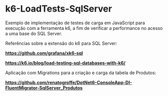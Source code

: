 # k6-LoadTests-SqlServer
Exemplo de implementação de testes de carga em JavaScript para execução com a ferramenta k6, a fim de verificar a performance no acesso a uma base do SQL Server.

Referências sobre a extensão do k6 para SQL Server:

**https://github.com/grafana/xk6-sql**

**https://k6.io/blog/load-testing-sql-databases-with-k6/**

Aplicação com Migrations para a criação e carga da tabela de Produtos:

**https://github.com/renatogroffe/DotNet6-ConsoleApp-DI-FluentMigrator-SqlServer_Produtos**
